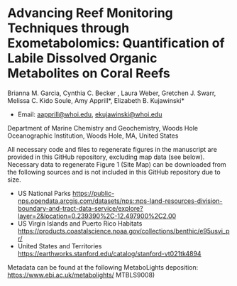 # Advancing Reef Monitoring Techniques through Exometabolomics: Quantification of Labile Dissolved Organic Metabolites on Coral Reefs

Brianna M. Garcia, Cynthia C. Becker , Laura Weber, Gretchen J. Swarr, Melissa C. Kido Soule, Amy Apprill*, Elizabeth B. Kujawinski* 
* Email: aapprill@whoi.edu, ekujawinski@whoi.edu 

Department of Marine Chemistry and Geochemistry, Woods Hole Oceanographic Institution, Woods Hole, MA, United States


All necessary code and files to regenerate figures in the manuscript are provided in this GitHub repository, excluding map data (see below).
Necessary data to regenerate Figure 1 (Site Map) can be downloaded from the following sources and is not included in this GitHub repository due to size.
* US National Parks <https://public-nps.opendata.arcgis.com/datasets/nps::nps-land-resources-division-boundary-and-tract-data-service/explore?layer=2&location=0.239390%2C-12.497900%2C2.00>
* US Virgin Islands and Puerto Rico Habitats <https://products.coastalscience.noaa.gov/collections/benthic/e95usvi_pr/>
* United States and Territories <https://earthworks.stanford.edu/catalog/stanford-vt021tk4894> 


Metadata can be found at the following MetaboLights deposition: https://www.ebi.ac.uk/metabolights/ MTBLS9008)


 
